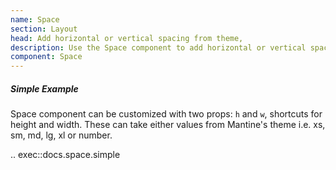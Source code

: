 ```yaml
---
name: Space
section: Layout
head: Add horizontal or vertical spacing from theme,
description: Use the Space component to add horizontal or vertical spacing from theme.
component: Space
---
```


##### Simple Example

Space component can be customized with two props: `h` and `w`, shortcuts for height and width. These can take either 
values from Mantine's theme i.e. xs, sm, md, lg, xl or number.

.. exec::docs.space.simple
